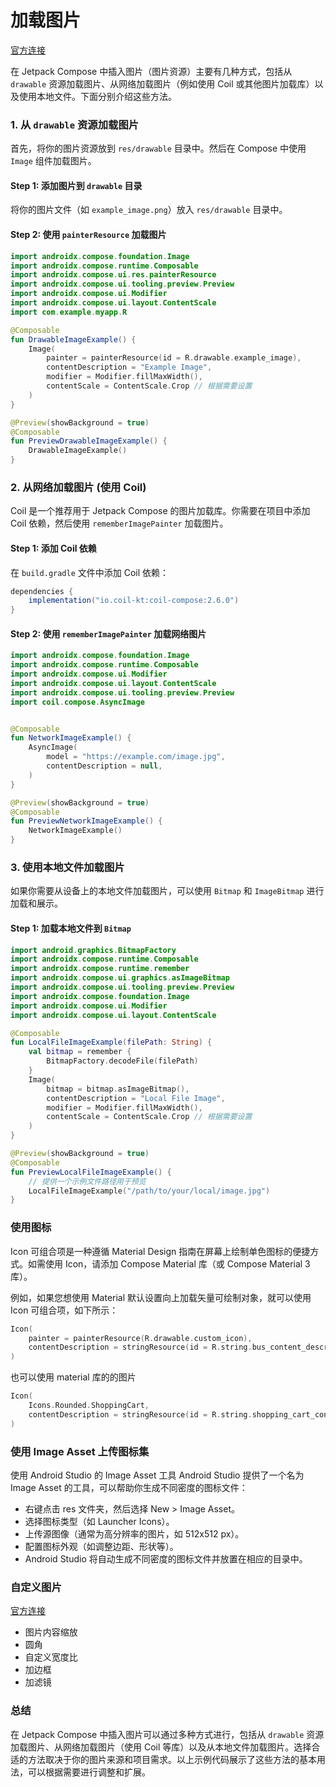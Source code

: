 # 加载图片

[官方连接](https://developer.android.google.cn/develop/ui/compose/graphics?hl=zh-cn)

在 Jetpack Compose 中插入图片（图片资源）主要有几种方式，包括从 `drawable` 资源加载图片、从网络加载图片（例如使用 Coil 或其他图片加载库）以及使用本地文件。下面分别介绍这些方法。

### 1. 从 `drawable` 资源加载图片

首先，将你的图片资源放到 `res/drawable` 目录中。然后在 Compose 中使用 `Image` 组件加载图片。

#### Step 1: 添加图片到 `drawable` 目录

将你的图片文件（如 `example_image.png`）放入 `res/drawable` 目录中。

#### Step 2: 使用 `painterResource` 加载图片

```kotlin
import androidx.compose.foundation.Image
import androidx.compose.runtime.Composable
import androidx.compose.ui.res.painterResource
import androidx.compose.ui.tooling.preview.Preview
import androidx.compose.ui.Modifier
import androidx.compose.ui.layout.ContentScale
import com.example.myapp.R

@Composable
fun DrawableImageExample() {
    Image(
        painter = painterResource(id = R.drawable.example_image),
        contentDescription = "Example Image",
        modifier = Modifier.fillMaxWidth(),
        contentScale = ContentScale.Crop // 根据需要设置
    )
}

@Preview(showBackground = true)
@Composable
fun PreviewDrawableImageExample() {
    DrawableImageExample()
}
```

### 2. 从网络加载图片 (使用 Coil)

Coil 是一个推荐用于 Jetpack Compose 的图片加载库。你需要在项目中添加 Coil 依赖，然后使用 `rememberImagePainter` 加载图片。

#### Step 1: 添加 Coil 依赖

在 `build.gradle` 文件中添加 Coil 依赖：

```gradle
dependencies {
    implementation("io.coil-kt:coil-compose:2.6.0")
}
```

#### Step 2: 使用 `rememberImagePainter` 加载网络图片

```kotlin
import androidx.compose.foundation.Image
import androidx.compose.runtime.Composable
import androidx.compose.ui.Modifier
import androidx.compose.ui.layout.ContentScale
import androidx.compose.ui.tooling.preview.Preview
import coil.compose.AsyncImage


@Composable
fun NetworkImageExample() {
    AsyncImage(
        model = "https://example.com/image.jpg",
        contentDescription = null,
    )
}

@Preview(showBackground = true)
@Composable
fun PreviewNetworkImageExample() {
    NetworkImageExample()
}
```

### 3. 使用本地文件加载图片

如果你需要从设备上的本地文件加载图片，可以使用 `Bitmap` 和 `ImageBitmap` 进行加载和展示。

#### Step 1: 加载本地文件到 `Bitmap`

```kotlin
import android.graphics.BitmapFactory
import androidx.compose.runtime.Composable
import androidx.compose.runtime.remember
import androidx.compose.ui.graphics.asImageBitmap
import androidx.compose.ui.tooling.preview.Preview
import androidx.compose.foundation.Image
import androidx.compose.ui.Modifier
import androidx.compose.ui.layout.ContentScale

@Composable
fun LocalFileImageExample(filePath: String) {
    val bitmap = remember {
        BitmapFactory.decodeFile(filePath)
    }
    Image(
        bitmap = bitmap.asImageBitmap(),
        contentDescription = "Local File Image",
        modifier = Modifier.fillMaxWidth(),
        contentScale = ContentScale.Crop // 根据需要设置
    )
}

@Preview(showBackground = true)
@Composable
fun PreviewLocalFileImageExample() {
    // 提供一个示例文件路径用于预览
    LocalFileImageExample("/path/to/your/local/image.jpg")
}
```

### 使用图标

Icon 可组合项是一种遵循 Material Design 指南在屏幕上绘制单色图标的便捷方式。如需使用 Icon，请添加 Compose Material 库（或 Compose Material 3 库）。

例如，如果您想使用 Material 默认设置向上加载矢量可绘制对象，就可以使用 Icon 可组合项，如下所示：

```kotlin
Icon(
    painter = painterResource(R.drawable.custom_icon),
    contentDescription = stringResource(id = R.string.bus_content_description)
)
```

也可以使用 material 库的的图片

```kotlin
Icon(
    Icons.Rounded.ShoppingCart,
    contentDescription = stringResource(id = R.string.shopping_cart_content_desc)
)
```

### 使用 Image Asset 上传图标集

使用 Android Studio 的 Image Asset 工具
Android Studio 提供了一个名为 Image Asset 的工具，可以帮助你生成不同密度的图标文件：

- 右键点击 res 文件夹，然后选择 New > Image Asset。
- 选择图标类型（如 Launcher Icons）。
- 上传源图像（通常为高分辨率的图片，如 512x512 px）。
- 配置图标外观（如调整边距、形状等）。
- Android Studio 将自动生成不同密度的图标文件并放置在相应的目录中。


### 自定义图片

[官方连接](https://developer.android.google.cn/develop/ui/compose/graphics/images/customize?hl=zh-cn)

- 图片内容缩放
- 圆角
- 自定义宽度比
- 加边框
- 加滤镜


### 总结

在 Jetpack Compose 中插入图片可以通过多种方式进行，包括从 `drawable` 资源加载图片、从网络加载图片（使用 Coil 等库）以及从本地文件加载图片。选择合适的方法取决于你的图片来源和项目需求。以上示例代码展示了这些方法的基本用法，可以根据需要进行调整和扩展。
